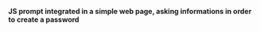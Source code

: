 <strong> JS prompt integrated in a simple web page, asking informations in order to create a password </strong>
